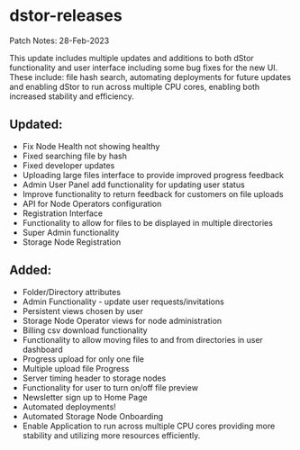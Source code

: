 # dstor-releases
Patch Notes: 28-Feb-2023

This update includes multiple updates and additions to both dStor functionality and user interface including some bug fixes for the new UI. These include: file hash search, automating deployments for future updates and enabling dStor to run across multiple CPU cores, enabling both increased stability and efficiency.

## Updated:
* Fix Node Health not showing healthy
* Fixed searching file by hash
* Fixed developer updates
* Uploading large files interface to provide improved progress feedback
* Admin User Panel add functionality for updating user status
* Improve functionality to return feedback for customers on file uploads
* API for Node Operators configuration
* Registration Interface
* Functionality to allow for files to be displayed in multiple directories
* Super Admin functionality
* Storage Node Registration 


## Added:
* Folder/Directory attributes
* Admin Functionality - update user requests/invitations
* Persistent views chosen by user
* Storage Node Operator views for node administration
* Billing csv download functionality
* Functionality to allow moving files to and from directories in user dashboard
* Progress upload for only one file
* Multiple upload file Progress
* Server timing header to storage nodes
* Functionality for user to turn on/off file preview
* Newsletter sign up to Home Page
* Automated deployments!
* Automated Storage Node Onboarding
* Enable Application to run across multiple CPU cores providing more stability and utilizing more resources efficiently.
